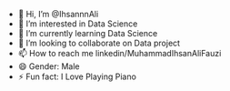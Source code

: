 - 👋 Hi, I’m @IhsannnAli
- 👀 I’m interested in Data Science
- 🌱 I’m currently learning Data Science
- 💞️ I’m looking to collaborate on Data project
- 📫 How to reach me linkedin/MuhammadIhsanAliFauzi
- 😄 Gender: Male
- ⚡ Fun fact: I Love Playing Piano

<!---
IhsannnAli/IhsannnAli is a ✨ special ✨ repository because its `README.md` (this file) appears on your GitHub profile.
You can click the Preview link to take a look at your changes.
--->
